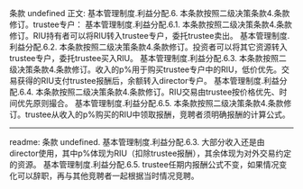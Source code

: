 条款 undefined 正文:
基本管理制度.利益分配.6. 本条款按照二级决策条款4.条款修订。trustee专户：
基本管理制度.利益分配.6.1. 本条款按照二级决策条款4.条款修订。RIU持有者可以将RIU转入trustee专户，委托trustee卖出。
基本管理制度.利益分配.6.2. 本条款按照二级决策条款4.条款修订。投资者可以将其它资源转入trustee专户，委托trustee买入RIU。
基本管理制度.利益分配.6.3. 本条款按照二级决策条款4.条款修订。收入的p%用于购买trustee专户中的RIU，低价优先。交易获得的RIU支付trustee报酬后，余额转入director专户。
基本管理制度.利益分配.6.4. 本条款按照二级决策条款4.条款修订。RIU交易由trustee按价格优先、时间优先原则撮合。
基本管理制度.利益分配.6.5. 本条款按照二级决策条款4.条款修订。trustee从收入的p%购买的RIU中领取报酬，竞聘者须明确报酬的计算公式。

---
readme:
条款 undefined. 基本管理制度.利益分配.6.3.
大部分收入还是由director使用，其中p%体现为RIU（扣除trustee报酬），其余体现为对外交易约定的资源。
基本管理制度.利益分配.6.5.
trustee任期内报酬公式不变，如果情况变化可以辞职，再与其他竞聘者一起根据当时情况竞聘。
